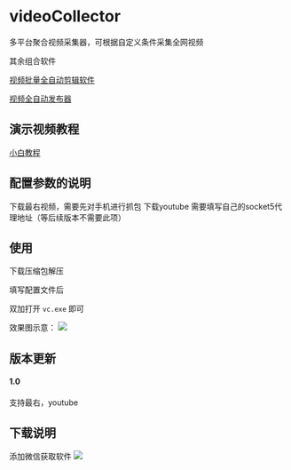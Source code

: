 # videoCollector

多平台聚合视频采集器，可根据自定义条件采集全网视频

其余组合软件

[视频批量全自动剪辑软件](https://github.com/suifengqjn/videoWater)

[视频全自动发布器](https://github.com/suifengqjn/mediaBot)

## 演示视频教程

[小白教程]()

## 配置参数的说明
下载最右视频，需要先对手机进行抓包
下载youtube 需要填写自己的socket5代理地址（等后续版本不需要此项）


## 使用

下载压缩包解压

填写配置文件后

双加打开 `vc.exe` 即可


效果图示意：
![](https://github.com/suifengqjn/videoCollector/blob/master/image/1.png?raw=true)

## 版本更新

#### 1.0 
支持最右，youtube


## 下载说明

添加微信获取软件
![](https://github.com/suifengqjn/videoWater/blob/master/image/wechat.jpeg?raw=true)